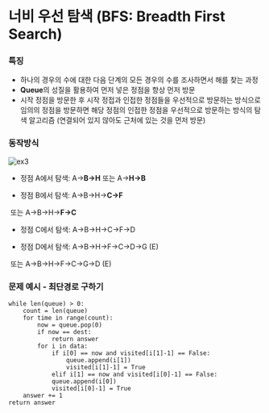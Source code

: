 # 너비 우선 탐색 (BFS: Breadth First Search)



### 특징

- 하나의 경우의 수에 대한 다음 단계의 모든 경우의 수를 조사하면서 해를 찾는 과정
- **Queue**의 성질을 활용하여 먼저 넣은 정점을 항상 먼저 방문
- 시작 정점을 방문한 후 시작 정접과 인접한 정점들을 우선적으로 방문하는 방식으로 임의의 정점을 방문하면 해당 정점의 인접한 정점을 우선적으로 방문하는 방식의 탐색 알고리즘 (연결되어 있지 않아도 근처에 있는 것을 먼저 방문)



### 동작방식

![ex3](https://user-images.githubusercontent.com/94504613/147846891-4ae34036-5df6-4357-bc78-09f75dc2a588.png)

- 정점 A에서 탐색: A->**B->H** 또는 A->**H->B**

- 정점 B에서 탐색: A->B->H->**C->F** 

​                   또는 A->B->H->**F->C**

- 정점 C에서 탐색: A->B->H->C->F->D

- 정점 D에서 탐색: A->B->H->F->C->D->G (E) 

​                 또는 A->B->H->F->C->G->D (E)



### 문제 예시 - 최단경로 구하기

```queu
while len(queue) > 0:
	count = len(queue)
	for time in range(count):
		now = queue.pop(0)
		if now == dest:
			return answer
        for i in data:
        	if i[0] == now and visited[i[1]-1] == False:
        		queue.append(i[1])
        		visited[i[1]-1] = True
        	elif i[1] == now and visited[i[0]-1] == False:
        	queue.append(i[0])
        	visited[i[0]-1] = True
    answer += 1
return answer
```

